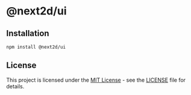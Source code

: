 @next2d/ui
=============

## Installation

```
npm install @next2d/ui
```

## License
This project is licensed under the [MIT License](https://opensource.org/licenses/MIT) - see the [LICENSE](LICENSE) file for details.
